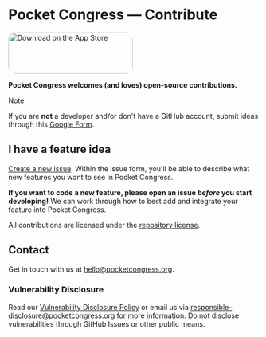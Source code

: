 # Pocket Congress — Contribute

<a href="https://apps.apple.com/us/app/pocket-congress/id6444019265?itsct=apps_box_badge&amp;itscg=30200&ct=github" style="display: inline-block; overflow: hidden; border-radius: 13px; width: 250px; height: 83px;"><img src="https://tools.applemediaservices.com/api/badges/download-on-the-app-store/black/en-us?size=250x83&amp;releaseDate=1666742400" alt="Download on the App Store" style="border-radius: 13px; width: 250px; height: 83px;"></a>

**Pocket Congress welcomes (and loves) open-source contributions.** 

> [!NOTE]
> If you are **not** a developer and/or don't have a GitHub account, submit ideas through this [Google Form](https://go.pocketcongress.org/ideas).


## I have a feature idea
[Create a new issue](./issues/new/choose). Within the issue form, you'll be able to describe what new features you want to see in Pocket Congress.

**If you want to code a new feature, please open an issue *before* you start developing!** We can work through how to best add and integrate your feature into Pocket Congress.

All contributions are licensed under the [repository license](https://github.com/Pocket-Congress/Contribute/blob/main/LICENSE).

## Contact
Get in touch with us at hello@pocketcongress.org.

### Vulnerability Disclosure
Read our [Vulnerability Disclosure Policy](https://github.com/Pocket-Congress/Contribute/security) or email us via responsible-disclosure@pocketcongress.org for more information. Do not disclose vulnerabilities through GitHub Issues or other public means.
